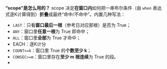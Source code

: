 **“scope”是怎么用的？**
 scope 决定**在窗口内**如何把一串布尔条件（由 `when` 表达式逐K计算得到）**折叠**成最终“命中/不命中”。内置几种写法：

- `LAST`：只看**窗口最后一根**（参考日对应那根）是否为 True；
- `ANY`：窗口里**任意一根**为 True 即命中；
- `ALL`：窗口里**全部**为 True 才命中；
- EACH：逐K计分
- `COUNT>=k`：窗口里 True 的**个数至少 k**；
- `CONSEC>=m`：窗口里存在**至少 m 根连续**为 True 的段。
- 